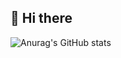 ## 🎲 Hi there 

![Anurag's GitHub stats](https://github-readme-stats.vercel.app/api?username=Mhijazi16&show_icons=true&theme=merko)
